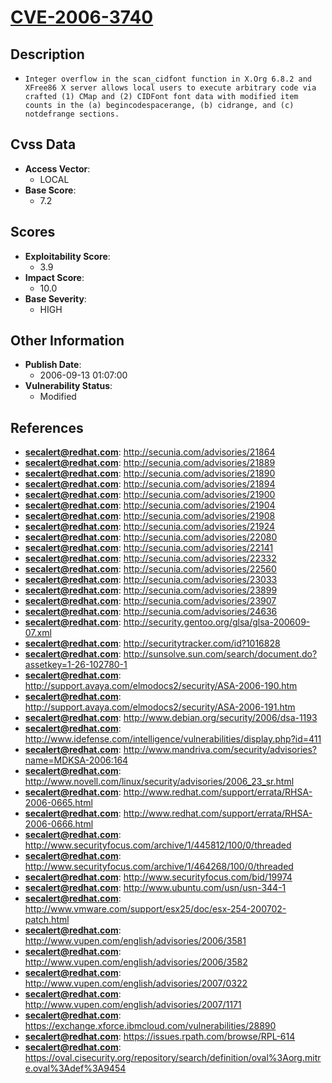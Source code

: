 
# [CVE-2006-3740](https://cve.mitre.org/cgi-bin/cvename.cgi?name=CVE-2006-3740)

## Description

- `Integer overflow in the scan_cidfont function in X.Org 6.8.2 and XFree86 X server allows local users to execute arbitrary code via crafted (1) CMap and (2) CIDFont font data with modified item counts in the (a) begincodespacerange, (b) cidrange, and (c) notdefrange sections.`

## Cvss Data

- **Access Vector**:
  - LOCAL
- **Base Score**:
  - 7.2

## Scores

- **Exploitability Score**:
  - 3.9
- **Impact Score**:
  - 10.0
- **Base Severity**:
  - HIGH

## Other Information

- **Publish Date**:
  - 2006-09-13 01:07:00
- **Vulnerability Status**:
  - Modified

## References

- **secalert@redhat.com**: http://secunia.com/advisories/21864
- **secalert@redhat.com**: http://secunia.com/advisories/21889
- **secalert@redhat.com**: http://secunia.com/advisories/21890
- **secalert@redhat.com**: http://secunia.com/advisories/21894
- **secalert@redhat.com**: http://secunia.com/advisories/21900
- **secalert@redhat.com**: http://secunia.com/advisories/21904
- **secalert@redhat.com**: http://secunia.com/advisories/21908
- **secalert@redhat.com**: http://secunia.com/advisories/21924
- **secalert@redhat.com**: http://secunia.com/advisories/22080
- **secalert@redhat.com**: http://secunia.com/advisories/22141
- **secalert@redhat.com**: http://secunia.com/advisories/22332
- **secalert@redhat.com**: http://secunia.com/advisories/22560
- **secalert@redhat.com**: http://secunia.com/advisories/23033
- **secalert@redhat.com**: http://secunia.com/advisories/23899
- **secalert@redhat.com**: http://secunia.com/advisories/23907
- **secalert@redhat.com**: http://secunia.com/advisories/24636
- **secalert@redhat.com**: http://security.gentoo.org/glsa/glsa-200609-07.xml
- **secalert@redhat.com**: http://securitytracker.com/id?1016828
- **secalert@redhat.com**: http://sunsolve.sun.com/search/document.do?assetkey=1-26-102780-1
- **secalert@redhat.com**: http://support.avaya.com/elmodocs2/security/ASA-2006-190.htm
- **secalert@redhat.com**: http://support.avaya.com/elmodocs2/security/ASA-2006-191.htm
- **secalert@redhat.com**: http://www.debian.org/security/2006/dsa-1193
- **secalert@redhat.com**: http://www.idefense.com/intelligence/vulnerabilities/display.php?id=411
- **secalert@redhat.com**: http://www.mandriva.com/security/advisories?name=MDKSA-2006:164
- **secalert@redhat.com**: http://www.novell.com/linux/security/advisories/2006_23_sr.html
- **secalert@redhat.com**: http://www.redhat.com/support/errata/RHSA-2006-0665.html
- **secalert@redhat.com**: http://www.redhat.com/support/errata/RHSA-2006-0666.html
- **secalert@redhat.com**: http://www.securityfocus.com/archive/1/445812/100/0/threaded
- **secalert@redhat.com**: http://www.securityfocus.com/archive/1/464268/100/0/threaded
- **secalert@redhat.com**: http://www.securityfocus.com/bid/19974
- **secalert@redhat.com**: http://www.ubuntu.com/usn/usn-344-1
- **secalert@redhat.com**: http://www.vmware.com/support/esx25/doc/esx-254-200702-patch.html
- **secalert@redhat.com**: http://www.vupen.com/english/advisories/2006/3581
- **secalert@redhat.com**: http://www.vupen.com/english/advisories/2006/3582
- **secalert@redhat.com**: http://www.vupen.com/english/advisories/2007/0322
- **secalert@redhat.com**: http://www.vupen.com/english/advisories/2007/1171
- **secalert@redhat.com**: https://exchange.xforce.ibmcloud.com/vulnerabilities/28890
- **secalert@redhat.com**: https://issues.rpath.com/browse/RPL-614
- **secalert@redhat.com**: https://oval.cisecurity.org/repository/search/definition/oval%3Aorg.mitre.oval%3Adef%3A9454
